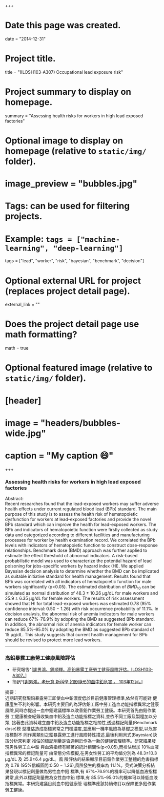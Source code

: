 +++
# Date this page was created.
date = "2014-12-31"

# Project title.
title = "(ILOSH103-A307) Occupational lead exposure risk"

# Project summary to display on homepage.
summary = "Assessing health risks for workers in high lead exposed factories"

# Optional image to display on homepage (relative to `static/img/` folder).
# image_preview = "bubbles.jpg"

# Tags: can be used for filtering projects.
# Example: `tags = ["machine-learning", "deep-learning"]`
tags = ["lead", "worker", "risk", "bayesian", "benchmark", "decision"]

# Optional external URL for project (replaces project detail page).
external_link = ""

# Does the project detail page use math formatting?
math = true

# Optional featured image (relative to `static/img/` folder).
# [header]
# image = "headers/bubbles-wide.jpg"
# caption = "My caption :smile:"

+++

### Assessing health risks for workers in high lead exposed factories

Abstract:  
Recent researches found that the lead-exposed workers may suffer adverse health
effects under current regulated blood lead (BPb) standard. The main purpose of this study is
to assess the health risk of hematopoietic dysfunction for workers at lead-exposed factories
and provide the novel BPb standard which can improve the health for lead-exposed workers.
The BPb and indicators of hematopoietic function were firstly collected as study data and
categorized according to different facilities and manufacturing processes for worker by
health examination record. We correlated the BPb levels with indicators of hematopoietic
function to construct dose-response relationships. Benchmark dose (BMD) approach was
further applied to estimate the effect threshold of abnormal indicators. A risk-based
probabilistic model was used to characterize the potential hazard of lead poisoning for
jobs-specific workers by hazard index (HI). We applied Bayesian decision analysis to
determine whether the BMD can be implicated as suitable initiative standard for health
management. Results found that BPb was correlated with all indicators of hematopoietic
function for male workers significantly (p<0.05). The estimated distribution of $BMD_{10}$ can
be simulated as normal distribution of 48.3 ± 10.26 μg/dL for male workers and 25.9 ± 6.35
μg/dL for female workers. The results of risk assessment showed that HI for total
lead-exposed workers was estimated 0.78 (95% confidence interval: 0.50 − 1.26) with risk
occurrence probability of 11.1%. In decision analysis, the abnormal risk of anemia indicators
for male workers can reduce 67%–76.9% by adopting the BMD as suggested BPb standard.
In addition, the abnormal risk of anemia indicators for female worker can reduce
85.5%–95.0% by adopting the BMD as suggested BPb standard of 15 μg/dL. This study
suggests that current health management for BPb should be revised to protect more lead
workers.

***

### 高鉛暴露工廠勞工健康風險評估

- 研究報吿^[[謝男鴻、鐘順輝。高鉛暴露工廠勞工健康風險評估。ILOSH103-A307。](https://laws.ilosh.gov.tw/ioshcustom/Web/YearlyReserachReports/Detail?id=2764)] 
- 簡訊^[[謝男鴻。老玩意 新科學 如影隨形的血中鉛危害 。 103年12月。](http://laws.ilosh.gov.tw/IoshCustom/Web/SafetyMessages/Detail2?id=1411)]

摘要：   
近期研究發現鉛暴露勞工即使血中鉛濃度低於目前健康管理標準,依然有可能對
健康產生不利的影響。本研究主要目的為評估鉛工廠中勞工造血功能指標異常之健康
風險,同時亦提出一血中鉛建議標準以改善鉛作業勞工健康。本研究首先由鉛作業勞
工健康檢查紀錄收集血中鉛及造血功能指標之資料,並依不同工廠及製程加以分類,
接著由此資料建立血中鉛及造血功能指標之相關性,透過標記劑量(Benchmark dose)模
型推估造成指標異常之門檻濃度,並應用一機率風險為基礎之模型,以危害指標對不
同作業類別之鉛暴露勞工進行風險特性描述,最後利用貝式(Bayesian)決策分析來判定
推估的標記劑量是否適用於作為一新的健康管理標準。研究結果發現男性勞工血中鉛
與血液指標有顯著的統計相關性(p<0.05),而推估增加 10%血液指標異常的標記劑量可
由常態分佈模擬,在男女性勞工的平均值分別為 48.3±10.3 μg/dL 及 25.9±6.4 μg/dL。風
險評估的結果顯示目前鉛作業勞工整體的危害指標為 0.78 (95%信賴區間:0.50 −
1.26),風險發生的機率為 11.1%。貝式決策分析結果發現以標記劑量做為男性血中鉛
標準,有 67%–76.9%的機率可以降低血液指標異常,此外以標記劑量做為女性血中鉛
標準,有 85.5%–95.0%的機率可以降低血液指標異常。本研究建議目前血中鉛健康管
理標準應該持續修訂以保障更多鉛作業勞工健康。

